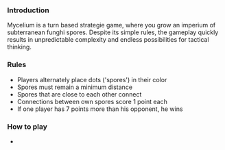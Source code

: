 ### Introduction
Mycelium is a turn based strategie game, where you grow an imperium of subterranean funghi spores.
Despite its simple rules, the gameplay quickly results in unpredictable complexity and endless possibilities for tactical thinking.


### Rules
- Players alternately place dots ('spores') in their color
- Spores must remain a minimum distance
- Spores that are close to each other connect
- Connections between own spores score 1 point each
- If one player has 7 points more than his opponent, he wins


### How to play
- 
